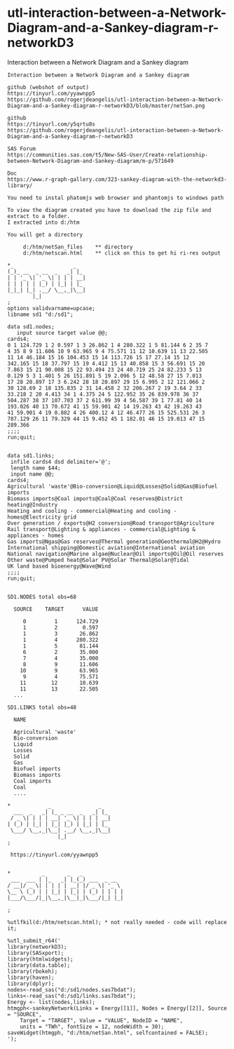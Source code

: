 # utl-interaction-between-a-Network-Diagram-and-a-Sankey-diagram-r-networkD3
Interaction between a Network Diagram and a Sankey diagram

    Interaction between a Network Diagram and a Sankey diagram                                                                          
                                                                                                                                        
    github (webshot of output)                                                                                                          
    https://tinyurl.com/yyawnpp5                                                                                                        
    https://github.com/rogerjdeangelis/utl-interaction-between-a-Network-Diagram-and-a-Sankey-diagram-r-networkD3/blob/master/netSan.png
                                                                                                                                        
    github                                                                                                                              
    https://tinyurl.com/y5qrtu8s                                                                                                        
    https://github.com/rogerjdeangelis/utl-interaction-between-a-Network-Diagram-and-a-Sankey-diagram-r-networkD3                       
                                                                                                                                        
    SAS Forum                                                                                                                           
    https://communities.sas.com/t5/New-SAS-User/Create-relationship-between-Network-Diagram-and-Sankey-diagram/m-p/571649               
                                                                                                                                        
    Doc                                                                                                                                 
    https://www.r-graph-gallery.com/323-sankey-diagram-with-the-networkd3-library/                                                      
                                                                                                                                        
    You need to instal phatomjs web browser and phantomjs to windows path                                                               
                                                                                                                                        
    To view the diagram created you have to download the zip file and extract to a folder.                                              
    I extracted into d:/htm                                                                                                             
                                                                                                                                        
    You will get a directory                                                                                                            
                                                                                                                                        
         d:/htm/netSan_files    ** directory                                                                                            
         d:/htm/netscan.html    ** click on this to get hi ri-res output                                                                
                                                                                                                                        
    *_                   _                                                                                                              
    (_)_ __  _ __  _   _| |_                                                                                                            
    | | '_ \| '_ \| | | | __|                                                                                                           
    | | | | | |_) | |_| | |_                                                                                                            
    |_|_| |_| .__/ \__,_|\__|                                                                                                           
            |_|                                                                                                                         
    ;                                                                                                                                   
    options validvarname=upcase;                                                                                                        
    libname sd1 "d:/sd1";                                                                                                               
                                                                                                                                        
    data sd1.nodes;                                                                                                                     
       input source target value @@;                                                                                                    
    cards4;                                                                                                                             
    0 1 124.729 1 2 0.597 1 3 26.862 1 4 280.322 1 5 81.144 6 2 35 7                                                                    
    4 35 8 9 11.606 10 9 63.965 9 4 75.571 11 12 10.639 11 13 22.505                                                                    
    11 14 46.184 15 16 104.453 15 14 113.726 15 17 27.14 15 12                                                                          
    342.165 15 18 37.797 15 19 4.412 15 13 40.858 15 3 56.691 15 20                                                                     
    7.863 15 21 90.008 15 22 93.494 23 24 40.719 25 24 82.233 5 13                                                                      
    0.129 5 3 1.401 5 26 151.891 5 19 2.096 5 12 48.58 27 15 7.013                                                                      
    17 28 20.897 17 3 6.242 28 18 20.897 29 15 6.995 2 12 121.066 2                                                                     
    30 128.69 2 18 135.835 2 31 14.458 2 32 206.267 2 19 3.64 2 33                                                                      
    33.218 2 20 4.413 34 1 4.375 24 5 122.952 35 26 839.978 36 37                                                                       
    504.287 38 37 107.703 37 2 611.99 39 4 56.587 39 1 77.81 40 14                                                                      
    193.026 40 13 70.672 41 15 59.901 42 14 19.263 43 42 19.263 43                                                                      
    41 59.901 4 19 0.882 4 26 400.12 4 12 46.477 26 15 525.531 26 3                                                                     
    787.129 26 11 79.329 44 15 9.452 45 1 182.01 46 15 19.013 47 15                                                                     
    289.366                                                                                                                             
    ;;;;                                                                                                                                
    run;quit;                                                                                                                           
                                                                                                                                        
                                                                                                                                        
    data sd1.links;                                                                                                                     
     infile cards4 dsd delimiter='@';                                                                                                   
     length name $44;                                                                                                                   
     input name @@;                                                                                                                     
    cards4;                                                                                                                             
    Agricultural 'waste'@Bio-conversion@Liquid@Losses@Solid@Gas@Biofuel imports                                                         
    Biomass imports@Coal imports@Coal@Coal reserves@District heating@Industry                                                           
    Heating and cooling - commercial@Heating and cooling - homes@Electricity grid                                                       
    Over generation / exports@H2 conversion@Road transport@Agriculture                                                                  
    Rail transport@Lighting & appliances - commercial@Lighting & appliances - homes                                                     
    Gas imports@Ngas@Gas reserves@Thermal generation@Geothermal@H2@Hydro                                                                
    International shipping@Domestic aviation@International aviation                                                                     
    National navigation@Marine algae@Nuclear@Oil imports@Oil@Oil reserves                                                               
    Other waste@Pumped heat@Solar PV@Solar Thermal@Solar@Tidal                                                                          
    UK land based bioenergy@Wave@Wind                                                                                                   
    ;;;;                                                                                                                                
    run;quit;                                                                                                                           
                                                                                                                                        
                                                                                                                                        
    SD1.NODES total obs=68                                                                                                              
                                                                                                                                        
      SOURCE    TARGET      VALUE                                                                                                       
                                                                                                                                        
         0         1      124.729                                                                                                       
         1         2        0.597                                                                                                       
         1         3       26.862                                                                                                       
         1         4      280.322                                                                                                       
         1         5       81.144                                                                                                       
         6         2       35.000                                                                                                       
         7         4       35.000                                                                                                       
         8         9       11.606                                                                                                       
        10         9       63.965                                                                                                       
         9         4       75.571                                                                                                       
        11        12       10.639                                                                                                       
        11        13       22.505                                                                                                       
      ...                                                                                                                               
                                                                                                                                        
    SD1.LINKS total obs=48                                                                                                              
                                                                                                                                        
      NAME                                                                                                                              
                                                                                                                                        
      Agricultural 'waste'                                                                                                              
      Bio-conversion                                                                                                                    
      Liquid                                                                                                                            
      Losses                                                                                                                            
      Solid                                                                                                                             
      Gas                                                                                                                               
      Biofuel imports                                                                                                                   
      Biomass imports                                                                                                                   
      Coal imports                                                                                                                      
      Coal                                                                                                                              
      ....                                                                                                                              
                                                                                                                                        
    *            _               _                                                                                                      
      ___  _   _| |_ _ __  _   _| |_                                                                                                    
     / _ \| | | | __| '_ \| | | | __|                                                                                                   
    | (_) | |_| | |_| |_) | |_| | |_                                                                                                    
     \___/ \__,_|\__| .__/ \__,_|\__|                                                                                                   
                    |_|                                                                                                                 
    ;                                                                                                                                   
                                                                                                                                        
     https://tinyurl.com/yyawnpp5                                                                                                       
                                                                                                                                        
                                                                                                                                        
    *          _       _   _                                                                                                            
     ___  ___ | |_   _| |_(_) ___  _ __                                                                                                 
    / __|/ _ \| | | | | __| |/ _ \| '_ \                                                                                                
    \__ \ (_) | | |_| | |_| | (_) | | | |                                                                                               
    |___/\___/|_|\__,_|\__|_|\___/|_| |_|                                                                                               
                                                                                                                                        
    ;                                                                                                                                   
                                                                                                                                        
    %utlfkil(d:/htm/netscan.html); * not really needed - code will replace it;                                                          
                                                                                                                                        
    %utl_submit_r64('                                                                                                                   
    library(networkD3);                                                                                                                 
    library(SASxport);                                                                                                                  
    library(htmlwidgets);                                                                                                               
    library(data.table);                                                                                                                
    library(rbokeh);                                                                                                                    
    library(haven);                                                                                                                     
    library(dplyr);                                                                                                                     
    nodes<-read_sas("d:/sd1/nodes.sas7bdat");                                                                                           
    links<-read_sas("d:/sd1/links.sas7bdat");                                                                                           
    Energy <- list(nodes,links);                                                                                                        
    htmgph<-sankeyNetwork(Links = Energy[[1]], Nodes = Energy[[2]], Source = "SOURCE",                                                  
        Target = "TARGET", Value = "VALUE", NodeID = "NAME",                                                                            
        units = "TWh", fontSize = 12, nodeWidth = 30);                                                                                  
    saveWidget(htmgph, "d:/htm/netSan.html", selfcontained = FALSE);                                                                    
    ');                                                                                                                                 
                                                                                                                                        
                                                                                                                                        
                                                                                                                                        
